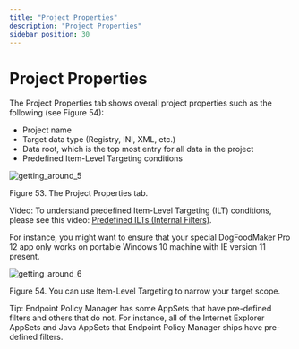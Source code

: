 ```yaml
---
title: "Project Properties"
description: "Project Properties"
sidebar_position: 30
---
```


# Project Properties

The Project Properties tab shows overall project properties such as the following (see Figure 54):

- Project name
- Target data type (Registry, INI, XML, etc.)
- Data root, which is the top most entry for all data in the project
- Predefined Item-Level Targeting conditions

![getting_around_5](/images/endpointpolicymanager/applicationsettings/designstudio/navigation/tab/getting_around_5.webp)

Figure 53. The Project Properties tab.

Video: To understand predefined Item-Level Targeting (ILT) conditions, please see this video:
[Predefined ILTs (Internal Filters)](/docs/endpointpolicymanager/components/applicationsettingsmanager/videos/designstudio/itemleveltargeting.md).

For instance, you might want to ensure that your special DogFoodMaker Pro 12 app only works on
portable Windows 10 machine with IE version 11 present.

![getting_around_6](/images/endpointpolicymanager/applicationsettings/designstudio/navigation/tab/getting_around_6.webp)

Figure 54. You can use Item-Level Targeting to narrow your target scope.

Tip: Endpoint Policy Manager has some AppSets that have pre-defined filters and others that do not.
For instance, all of the Internet Explorer AppSets and Java AppSets that Endpoint Policy Manager
ships have pre-defined filters.
